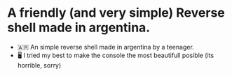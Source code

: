 <h1> A friendly (and very simple) Reverse shell made in argentina. </h1>

- 🇦🇷 An simple reverse shell made in argentina by a teenager.
- 🖥️ I tried my best to make the console the most beautifull posible (its horrible, sorry)
